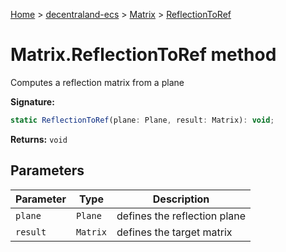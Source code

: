 [Home](./index) &gt; [decentraland-ecs](./decentraland-ecs.md) &gt; [Matrix](./decentraland-ecs.matrix.md) &gt; [ReflectionToRef](./decentraland-ecs.matrix.reflectiontoref.md)

# Matrix.ReflectionToRef method

Computes a reflection matrix from a plane

**Signature:**
```javascript
static ReflectionToRef(plane: Plane, result: Matrix): void;
```
**Returns:** `void`

## Parameters

|  Parameter | Type | Description |
|  --- | --- | --- |
|  `plane` | `Plane` | defines the reflection plane |
|  `result` | `Matrix` | defines the target matrix |

